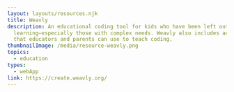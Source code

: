 ```yaml
---
layout: layouts/resources.njk
title: Weavly
description: An educational coding tool for kids who have been left out of
  learning—especially those with complex needs. Weavly also includes activities
  that educators and parents can use to teach coding.
thumbnailImage: /media/resource-weavly.png
topics:
  - education
types:
  - webApp
link: https://create.weavly.org/
---
```


